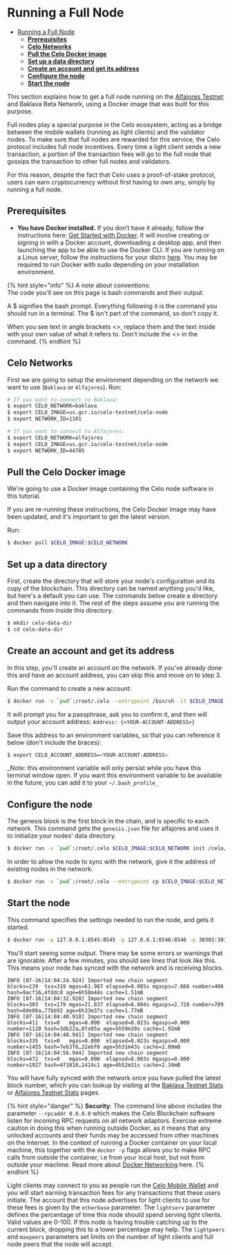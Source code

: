 # Running a Full Node

- [Running a Full Node](#running-a-full-node)
  - [<strong>Prerequisites</strong>](#prerequisites)
  - [<strong>Celo Networks</strong>](#celo-networks)
  - [<strong>Pull the Celo Docker image</strong>](#pull-the-celo-docker-image)
  - [<strong>Set up a data directory</strong>](#set-up-a-data-directory)
  - [<strong>Create an account and get its address</strong>](#create-an-account-and-get-its-address)
  - [<strong>Configure the node</strong>](#configure-the-node)
  - [<strong>Start the node</strong>](#start-the-node)

This section explains how to get a full node running on the [Alfajores Testnet](alfajores-testnet.md) and Baklava Beta Network, using a Docker image that was built for this purpose.

Full nodes play a special purpose in the Celo ecosystem, acting as a bridge between the mobile wallets \(running as light clients\) and the validator nodes. To make sure that full nodes are rewarded for this service, the Celo protocol includes full node incentives. Every time a light client sends a new transaction, a portion of the transaction fees will go to the full node that gossips the transaction to other full nodes and validators.

For this reason, despite the fact that Celo uses a proof-of-stake protocol, users can earn cryptocurrency without first having to own any, simply by running a full node.

## **Prerequisites**

- **You have Docker installed.** If you don’t have it already, follow the instructions here: [Get Started with Docker](https://www.docker.com/get-started). It will involve creating or signing in with a Docker account, downloading a desktop app, and then launching the app to be able to use the Docker CLI. If you are running on a Linux server, follow the instructions for your distro [here](https://docs.docker.com/install/#server). You may be required to run Docker with sudo depending on your installation environment.

{% hint style="info" %}
A note about conventions:  
The code you'll see on this page is bash commands and their output.

A $ signifies the bash prompt. Everything following it is the command you should run in a terminal. The $ isn't part of the command, so don't copy it.

When you see text in angle brackets &lt;&gt;, replace them and the text inside with your own value of what it refers to. Don't include the &lt;&gt; in the command.
{% endhint %}

## **Celo Networks**

First we are going to setup the environment depending on the network we want to use (`Baklava` or `Alfajores`). Run:

```bash
# If you want to connect to Baklava:
$ export CELO_NETWORK=baklava
$ export CELO_IMAGE=us.gcr.io/celo-testnet/celo-node
$ export NETWORK_ID=1101

# If you want to connect to Alfajores:
$ export CELO_NETWORK=alfajores
$ export CELO_IMAGE=us.gcr.io/celo-testnet/celo-node
$ export NETWORK_ID=44785
```

## **Pull the Celo Docker image**

We're going to use a Docker image containing the Celo node software in this tutorial.

If you are re-running these instructions, the Celo Docker image may have been updated, and it's important to get the latest version.

Run:

```bash
$ docker pull $CELO_IMAGE:$CELO_NETWORK
```

## **Set up a data directory**

First, create the directory that will store your node's configuration and its copy of the blockchain. This directory can be named anything you'd like, but here's a default you can use. The commands below create a directory and then navigate into it. The rest of the steps assume you are running the commands from inside this directory.

```bash
$ mkdir celo-data-dir
$ cd celo-data-dir
```

## **Create an account and get its address**

In this step, you'll create an account on the network. If you've already done this and have an account address, you can skip this and move on to step 3.

Run the command to create a new account:

```bash
$ docker run -v `pwd`:/root/.celo --entrypoint /bin/sh -it $CELO_IMAGE:$CELO_NETWORK -c "geth account new"
```

It will prompt you for a passphrase, ask you to confirm it, and then will output your account address: `Address: {<YOUR-ACCOUNT-ADDRESS>}`

Save this address to an environment variables, so that you can reference it below (don't include the braces):

```bash
$ export CELO_ACCOUNT_ADDRESS=<YOUR-ACCOUNT-ADDRESS>
```

_Note: this environment variable will only persist while you have this terminal window open. If you want this environment variable to be available in the future, you can add it to your `~/.bash_profile_`

## **Configure the node**

The genesis block is the first block in the chain, and is specific to each network. This command gets the `genesis.json` file for alfajores and uses it to initialize your nodes' data directory.

```bash
$ docker run -v `pwd`:/root/.celo $CELO_IMAGE:$CELO_NETWORK init /celo/genesis.json
```

In order to allow the node to sync with the network, give it the address of existing nodes in the network:

```bash
$ docker run -v `pwd`:/root/.celo --entrypoint cp $CELO_IMAGE:$CELO_NETWORK /celo/static-nodes.json /root/.celo/
```

## **Start the node**

This command specifies the settings needed to run the node, and gets it started.

```bash
$ docker run -p 127.0.0.1:8545:8545 -p 127.0.0.1:8546:8546 -p 30303:30303 -p 30303:30303/udp -v `pwd`:/root/.celo $CELO_IMAGE:$CELO_NETWORK --verbosity 3 --networkid $NETWORK_ID --syncmode full --rpc --rpcaddr 0.0.0.0 --rpcapi eth,net,web3,debug,admin,personal --lightserv 90 --lightpeers 1000 --maxpeers 1100 --etherbase $CELO_ACCOUNT_ADDRESS
```

You'll start seeing some output. There may be some errors or warnings that are ignorable. After a few minutes, you should see lines that look like this. This means your node has synced with the network and is receiving blocks.

```text
INFO [07-16|14:04:24.924] Imported new chain segment               blocks=139  txs=319 mgas=61.987 elapsed=8.085s mgasps=7.666 number=406  hash=9acf16…4fddc8 age=6h58m44s cache=1.51mB
INFO [07-16|14:04:32.928] Imported new chain segment               blocks=303  txs=179 mgas=21.837 elapsed=8.004s mgasps=2.728 number=709  hash=8de06a…77bb92 age=6h33m37s cache=1.77mB
INFO [07-16|14:04:40.918] Imported new chain segment               blocks=411  txs=0   mgas=0.000  elapsed=8.023s mgasps=0.000 number=1120 hash=3db22a…9fa95a age=5h59m30s cache=1.92mB
INFO [07-16|14:04:48.941] Imported new chain segment               blocks=335  txs=0   mgas=0.000  elapsed=8.023s mgasps=0.000 number=1455 hash=7eb3f8…32ebf0 age=5h31m43s cache=2.09mB
INFO [07-16|14:04:56.944] Imported new chain segment               blocks=472  txs=0   mgas=0.000  elapsed=8.003s mgasps=0.000 number=1927 hash=4f1010…1414c1 age=4h52m31s cache=2.34mB
```

You will have fully synced with the network once you have pulled the latest block number, which you can lookup by visiting at the [Baklava Testnet Stats](https://baklava-ethstats.celo-testnet.org/) or [Alfajores Testnet Stats](https://alfajores-ethstats.celo-testnet.org/) pages.

{% hint style="danger" %}
**Security**: The command line above includes the parameter `--rpcaddr 0.0.0.0` which makes the Celo Blockchain software listen for incoming RPC requests on all network adaptors. Exercise extreme caution in doing this when running outside Docker, as it means that any unlocked accounts and their funds may be accessed from other machines on the Internet. In the context of running a Docker container on your local machine, this together with the `docker -p` flags allows you to make RPC calls from outside the container, i.e from your local host, but not from outside your machine. Read more about [Docker Networking](https://docs.docker.com/network/network-tutorial-standalone/#use-user-defined-bridge-networks) here.
{% endhint %}

Light clients may connect to you as people run the [Celo Mobile Wallet](using-the-mobile-wallet.md) and you will start earning transaction fees for any transactions that these users initiate. The account that this node advertises for light clients to use for these fees is given by the `etherbase` parameter. The `lightserv` parameter defines the percentage of time this node should spend serving light clients. Valid values are 0-100. If this node is having trouble catching up to the current block, dropping this to a lower percentage may help. The `lightpeers` and `maxpeers` parameters set limits on the number of light clients and full node peers that the node will accept.
